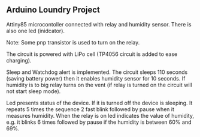 ## Arduino Loundry Project

Attiny85 microcontoller connected with relay and humidity sensor. There is also one led (inidcator).

Note: Some pnp transistor is used to turn on the relay.

The circuit is powered with LiPo cell (TP4056 circuit is added to ease charging).

Sleep and Watchdog alert is implemented. The circuit sleeps 110 seconds (saving battery power) then it enables humidity sensor for 10 seconds. If humidity is to big relay turns on the vent (if relay is turned on the circuit will not start sleep mode).  

Led presents status of the device. If it is turned off the device is sleeping. It repeats 5 times the sequence 2 fast blink followed by pause when it measures humidity. When the relay is on led indicates the value of humidity, e.g. it blinks 6 times followed by pause if the humidity is between 60% and 69%.
